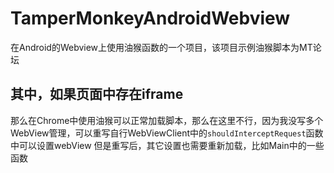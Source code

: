 # TamperMonkeyAndroidWebview
在Android的Webview上使用油猴函数的一个项目，该项目示例油猴脚本为MT论坛

## 其中，如果页面中存在iframe
那么在Chrome中使用油猴可以正常加载脚本，那么在这里不行，因为我没写多个WebView管理，可以重写自行WebViewClient中的`shouldInterceptRequest`函数中可以设置webView
但是重写后，其它设置也需要重新加载，比如Main中的一些函数